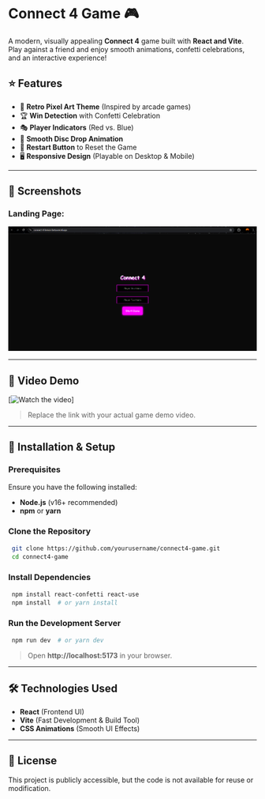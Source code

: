 # Connect 4 Game 🎮

A modern, visually appealing **Connect 4** game built with **React and Vite**. Play against a friend and enjoy smooth animations, confetti celebrations, and an interactive experience!

## ⭐ Features
- 🎨 **Retro Pixel Art Theme** (Inspired by arcade games)
- 🏆 **Win Detection** with Confetti Celebration
- 🎭 **Player Indicators** (Red vs. Blue)
- 📜 **Smooth Disc Drop Animation**
- 📌 **Restart Button** to Reset the Game
- 🖥️ **Responsive Design** (Playable on Desktop & Mobile)

---

## 📸 Screenshots

### Landing Page:
![Landing Page](https://github.com/Vedant-0102/Connect-4/blob/main/connect4/assets/Landing.png)

---

## 🎥 Video Demo
[![Watch the video](./screenshots/video-thumbnail.png)]

> Replace the link with your actual game demo video.

---

## 🚀 Installation & Setup

### Prerequisites
Ensure you have the following installed:
- **Node.js** (v16+ recommended)
- **npm** or **yarn**

### Clone the Repository
```sh
 git clone https://github.com/yourusername/connect4-game.git
 cd connect4-game
```

### Install Dependencies
```sh
 npm install react-confetti react-use
 npm install  # or yarn install
```

### Run the Development Server
```sh
 npm run dev  # or yarn dev
```

> Open **http://localhost:5173** in your browser.

---

## 🛠️ Technologies Used
- **React** (Frontend UI)
- **Vite** (Fast Development & Build Tool)
- **CSS Animations** (Smooth UI Effects)

---

## 📜 License
This project is publicly accessible, but the code is not available for reuse or modification.
